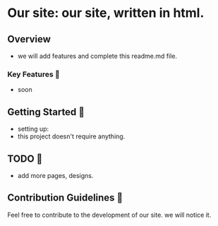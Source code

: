 # Our site: our site, written in html.

## Overview

- we will add features and complete this readme.md file.


### Key Features 🚀
- soon

## Getting Started 🚧

- setting up:
- this project doesn't require anything.

## TODO 📝
- add more pages, designs.

## Contribution Guidelines 🤝

Feel free to contribute to the development of our site. we will notice it.
